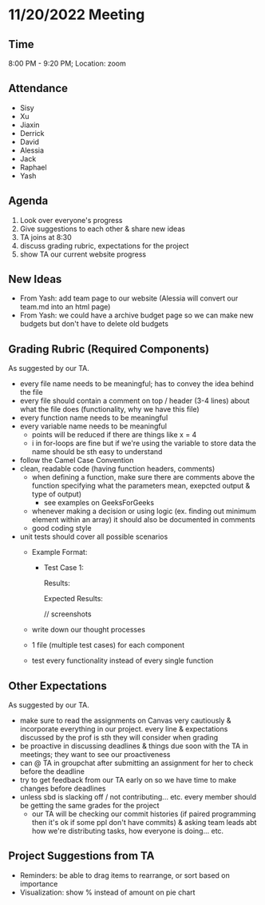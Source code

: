 # 11/20/2022 Meeting 

## Time
8:00 PM - 9:20 PM; Location: zoom 

## Attendance
- Sisy
- Xu
- Jiaxin
- Derrick
- David
- Alessia
- Jack
- Raphael
- Yash

## Agenda
1. Look over everyone's progress
2. Give suggestions to each other & share new ideas
3. TA joins at 8:30
  1. discuss grading rubric, expectations for the project
  2. show TA our current website progress

## New Ideas
- From Yash: add team page to our website (Alessia will convert our team.md into an html page)
- From Yash: we could have a archive budget page so we can make new budgets but don't have to delete old budgets

## Grading Rubric (Required Components)
As suggested by our TA.

- every file name needs to be meaningful; has to convey the idea behind the file
- every file should contain a comment on top / header (3-4 lines) about what the file does (functionality, why we have this file)
- every function name needs to be meaningful
- every variable name needs to be meaningful
  - points will be reduced if there are things like x = 4
  - i in for-loops are fine but if we're using the variable to store data the name should be sth easy to understand
- follow the Camel Case Convention
- clean, readable code (having function headers, comments)
  - when defining a function, make sure there are comments above the function specifying what the parameters mean, exepcted output & type of output)
    - see examples on GeeksForGeeks
  - whenever making a decision or using logic (ex. finding out minimum element within an array) it should also be documented in comments
  - good coding style
- unit tests should cover all possible scenarios
  - Example Format:
    - Test Case 1:
    
      Results:
     
      Expected Results:
      
      // screenshots
      
  - write down our thought processes
  - 1 file (multiple test cases) for each component
  - test every functionality instead of every single function

## Other Expectations
As suggested by our TA.

- make sure to read the assignments on Canvas very cautiously & incorporate everything in our project. every line & expectations discussed by the prof is sth they will consider when grading
- be proactive in discussing deadlines & things due soon with the TA in meetings; they want to see our proactiveness
- can @ TA in groupchat after submitting an assignment for her to check before the deadline
- try to get feedback from our TA early on so we have time to make changes before deadlines
- unless sbd is slacking off / not contributing... etc. every member should be getting the same grades for the project
  - our TA will be checking our commit histories (if paired programming then it's ok if some ppl don't have commits) & asking team leads abt how we're distributing tasks, how everyone is doing... etc.

## Project Suggestions from TA
- Reminders: be able to drag items to rearrange, or sort based on importance
- Visualization: show % instead of amount on pie chart
